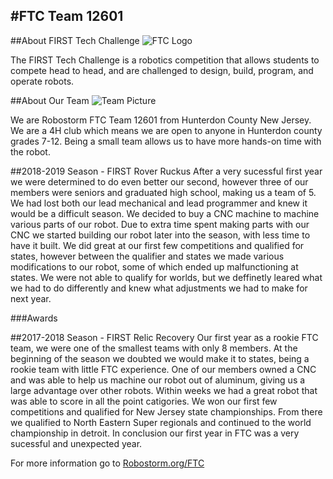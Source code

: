 #FTC Team 12601
---
##About FIRST Tech Challenge
![FTC Logo](\img\FTC-Logo.jpg)

The FIRST Tech Challenge is a robotics competition that allows students to compete head to head, and are challenged to design, build, program, and operate robots.

##About Our Team
![Team Picture](\img\Team-Picture_2019-2020.jpg)

We are Robostorm FTC Team 12601 from Hunterdon County New Jersey.  We are a 4H club which means we are open to anyone in Hunterdon county grades 7-12.  Being a small team allows us to have more hands-on time with the robot.

##2018-2019 Season - FIRST Rover Ruckus
After a very sucessful first year we were determined to do even better our second, however three of our members were seniors and graduated high school, making us a team of 5.  We had lost both our lead mechanical and lead programmer and knew it would be a difficult season.  We decided to buy a CNC machine to machine various parts of our robot.  Due to extra time spent making parts with our CNC we started building our robot later into the season, with less time to have it built.  We did great at our first few competitions and qualified for states, however between the qualifier and states we made various modifications to our robot, some of which ended up malfunctioning at states.  We were not able to qualify for worlds, but we deffinetly leared what we had to do differently and knew what adjustments we had to make for next year.

###Awards

##2017-2018 Season - FIRST Relic Recovery
Our first year as a rookie FTC team, we were one of the smallest teams with only 8 members.  At the beginning of the season we doubted we would make it to states, being a rookie team with little FTC experience.  One of our members owned a CNC and was able to help us machine our robot out of aluminum, giving us a large advantage over other robots.  Within weeks we had a great robot that was able to score in all the point catigories.  We won our first few competitions and qualified for New Jersey state championships.  From there we qualified to North Eastern Super regionals and continued to the world championship in detroit.  In conclusion our first year in FTC was a very sucessful and unexpected year.

For more information go to [Robostorm.org/FTC](https://robostorm.org/ftc/)
